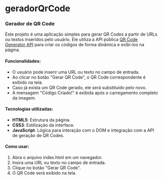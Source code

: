 # geradorQrCode
### Gerador de QR Code

Este projeto é uma aplicação simples para gerar QR Codes a partir de URLs ou textos inseridos pelo usuário. Ele utiliza a API pública [QR Code Generator API](https://goqr.me/api/) para criar os códigos de forma dinâmica e exibi-los na página.

#### Funcionalidades:
- O usuário pode inserir uma URL ou texto no campo de entrada.
- Ao clicar no botão "Gerar QR Code", o QR Code correspondente é exibido na tela.
- Caso já exista um QR Code gerado, ele será substituído pelo novo.
- A mensagem "Código Criado!" é exibida após o carregamento completo da imagem.

#### Tecnologias utilizadas:
- **HTML5**: Estrutura da página.
- **CSS3**: Estilização da interface.
- **JavaScript**: Lógica para interação com o DOM e integração com a API de geração de QR Codes.

#### Como usar:
1. Abra o arquivo index.html em um navegador.
2. Insira uma URL ou texto no campo de entrada.
3. Clique no botão "Gerar QR Code".
4. O QR Code será exibido na tela.

